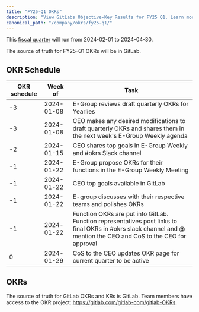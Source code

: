 ```yaml
---
title: "FY25-Q1 OKRs"
description: "View GitLabs Objective-Key Results for FY25 Q1. Learn more here!"
canonical_path: "/company/okrs/fy25-q1/"
---
```


This [fiscal quarter](/handbook/finance/#fiscal-year) will run from 2024-02-01 to 2024-04-30.

The source of truth for FY25-Q1 OKRs will be in GitLab.

## OKR Schedule

| OKR schedule | Week of | Task |
| ------ | ------ | ------ |
| -3 | 2024-01-08 | E-Group reviews draft quarterly OKRs for Yearlies |
| -3 | 2024-01-08 | CEO makes any desired modifications to draft quarterly OKRs and shares them in the next week's E-Group Weekly agenda |
| -2 | 2024-01-15| CEO shares top goals in E-Group Weekly and #okrs Slack channel |
| -1 | 2024-01-22 | E-Group propose OKRs for their functions in the E-Group Weekly Meeting |
| -1 | 2024-01-22 | CEO top goals available in GitLab |
| -1 | 2024-01-22 | E-group discusses with their respective teams and polishes OKRs |
| -1 | 2024-01-22 | Function OKRs are put into GitLab. Function representatives post links to final OKRs in #okrs slack channel and @ mention the CEO and CoS to the CEO for approval |
| 0  | 2024-01-29 | CoS to the CEO updates OKR page for current quarter to be active |

## OKRs

The source of truth for GitLab OKRs and KRs is GitLab. Team members have access to the OKR project: https://gitlab.com/gitlab-com/gitlab-OKRs.
